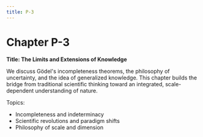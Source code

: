 ```yaml
---
title: P-3
---
```


# Chapter P-3

**Title: The Limits and Extensions of Knowledge**

We discuss Gödel's incompleteness theorems, the philosophy of uncertainty, and the idea of generalized knowledge. This chapter builds the bridge from traditional scientific thinking toward an integrated, scale-dependent understanding of nature.

Topics:
- Incompleteness and indeterminacy
- Scientific revolutions and paradigm shifts
- Philosophy of scale and dimension
